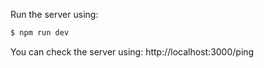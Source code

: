 Run the server using:
```bash
$ npm run dev
```

You can check the server using: http://localhost:3000/ping

